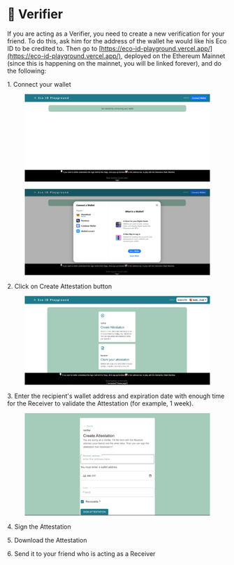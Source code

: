 # 🔎 Verifier

If you are acting as a Verifier, you need to create a new verification for your friend. To do this, ask him for the address of the wallet he would like his Eco ID to be credited to. Then go to [https://eco-id-playground.vercel.app/](https://eco-id-playground.vercel.app/), deployed on the Ethereum Mainnet (since this is happening on the mainnet, you will be linked forever), and do the following:

1\. Connect your wallet

<figure><img src="../.gitbook/assets/2023-02-19 18 51 49 (1).png" alt=""><figcaption></figcaption></figure>

<figure><img src="../.gitbook/assets/2023-02-19 18 53 17 (5).png" alt=""><figcaption></figcaption></figure>

2\. Click on Create Attestation button

<figure><img src="../.gitbook/assets/2023-02-19 18 54 21.png" alt=""><figcaption></figcaption></figure>

3\. Enter the recipient's wallet address and expiration date with enough time for the Receiver to validate the Attestation (for example, 1 week).

<figure><img src="../.gitbook/assets/2023-02-17 23 47 11 (2) (1).png" alt=""><figcaption></figcaption></figure>

4\. Sign the Attestation

5\. Download the Attestation

6\. Send it to your friend who is acting as a Receiver

